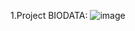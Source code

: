 1.Project BIODATA:
![image](https://user-images.githubusercontent.com/77010111/201861035-00897405-3be3-454f-a7fe-829366afb2cf.png)
